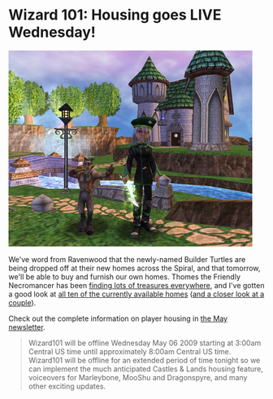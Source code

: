 # Wizard 101: Housing goes LIVE Wednesday!

![My little Wizard City cottage](../uploads/2009/05/wizardgraphicalclient-2009-05-05-22-09-21-98.jpg "My little Wizard City cottage")

We've word from Ravenwood that the newly-named Builder Turtles are being dropped off at their new homes across the Spiral, and that tomorrow, we'll be able to buy and furnish our own homes. Thomes the Friendly Necromancer has been [finding lots of treasures everywhere](http://thefriendlynecromancer.blogspot.com/search/label/House%20Item%20of%20the%20Day), and I've gotten a good look at [all ten of the currently available homes](../index.php/2009/04/26/wizard-101-all-ten-player-houses/) ([and a closer look at a couple](../index.php/2009/04/23/wizard-101-player-housing-on-test/)).

Check out the complete information on player housing in [the May newsletter](https://www.wizard101.com/site/home2/wizard101/page_8ad6a4042100700b01211200afe1031f).


> Wizard101 will be offline Wednesday May 06 2009 starting at 3:00am Central US time until approximately 8:00am Central US time.
Wizard101 will be offline for an extended period of time tonight so we can implement the much anticipated Castles & Lands housing feature, voiceovers for Marleybone, MooShu and Dragonspyre, and many other exciting updates.




